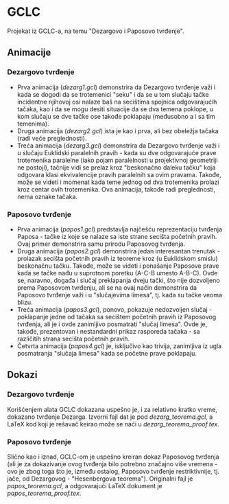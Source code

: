 # GCLC
Projekat iz GCLC-a, na temu "Dezargovo i Paposovo tvrđenje".

## Animacije

### Dezargovo tvrđenje
* Prva animacija (_dezarg1.gcl_) demonstrira da Dezargovo tvrđenje važi i kada se dogodi da se trotemenici "seku" i da se u tom slučaju tačke incidentne njihovoj osi nalaze baš na secištima spojnica odgovarajućih tačaka, kao i da se mogu desiti situacije da se dva temena poklope, u kom slučaju se dve tačke ose takođe poklapaju (međusobno a i sa tim temenima).
* Druga animacija (_dezarg2.gcl_) ista je kao i prva, ali bez obeležja tačaka (radi veće preglednosti).
* Treća animacija (_dezarg3.gcl_) demonstrira da Dezargovo tvrđenje važi i u slučaju Euklidski paralelnih pravih - kada su dve odgovarajuće prave trotemenika paralelne (iako pojam paralelnosti u projektivnoj geometriji ne postoji), tačnije vidi se prelaz kroz "beskonačno daleku tačku" koja odgovara klasi ekvivalencije pravih paralelnih sa ovim pravama. Takođe, može se videti i momenat kada teme jednog od dva trotemenika prolazi kroz centar ovih trotemenika. Ova animacija, takođe radi preglednosti, nema oznake tačaka.

### Paposovo tvrđenje
* Prva animacija (_papos1.gcl_) predstavlja najčešću reprezentaciju tvrđenja Paposa - tačke iz koje se nalaze sa iste strane secišta početnih pravih. Ovaj primer demonstrira samu prirodu Paposovog tvrđenja.
* Druga animacija (_papos2.gcl_) demonstrira jedan interesantan trenutak - prolazak secišta početnih pravih iz teoreme kroz (u Euklidskom smislu) beskonačnu tačku. Takođe, može se videti i ponašanje Paposove prave kada se tačke nađu u suprotnom poretku (A-C-B umesto A-B-C). Ovde se, naravno, događa i slučaj preklapanja dveju tački, što nije dozvoljeno prema Paposovom tvrđenju, ali se na ovaj način demonstrira da Paposovo tvrđenje važi i u "slučajevima limesa", tj. kada su tačke veoma blizu.
* Treća animacija (_papos3.gcl_), ponovo, pokazuje nedozvoljen slučaj - poklapanje jedne od tačaka sa secištem početnih pravih iz Paposovog tvrđenja, ali je i ovde zanimljivo posmatrati "slučaj limesa". Ovde je, takođe, prezentovan i nestandardni prikaz rasporeda tačaka - sa različitih strana secišta početnih pravih.
* Četvrta animacija (_papos4.gcl_) je, isključivo kao trivija, zanimljiva iz ugla posmatranja "slučaja limesa" kada se početne prave poklapaju.

## Dokazi

### Dezargovo tvrđenje
Korišćenjem alata GCLC dokazana uspešno je, i za relativno kratko vreme, dokazano tvrđenje Dezarga. Izvorni fajl dat je pod _dezarg_teorema.gcl_, a LaTeX kod koji je rešavač keirao može se naći u _dezarg_teorema_proof.tex_.

### Paposovo tvrđenje
Slično kao i iznad, GCLC-om je uspešno kreiran dokaz Paposovog tvrđenja (ali je za dokazivanje ovog tvrđenja bilo potrebno značajno više vremena - ovo je zbog toga što je, između ostalog, Paposovo tvrđenje restriktivnije, tj. jače, od Dezargovog - "Hesenbergova teorema"). Originalni fajl je _papos_teorema.gcl_, a odgovarajući LaTeX dokument je _papos_teorema_proof.tex_.
